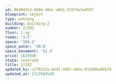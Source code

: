 ```yaml
---
id: 8640dd13-4084-48ac-a6b1-532f4e3a4557
blueprint: object
type: wohnung
building: building-2
number: 2/202
floor: 2.og
rooms: '3.5'
space: '104.2'
space_outer: '39.8'
space_basement: '11.3'
price: 1635940
state: reserved
title: 2/202
updated_by: c2f8321e-be41-4d83-b9ee-8136dba46b39
updated_at: 1717504549
---
```

